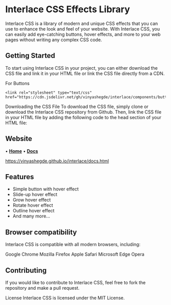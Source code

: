 # Interlace CSS Effects Library

Interlace CSS is a library of modern and unique CSS effects that you can use to enhance the look and feel of your website. With Interlace CSS, you can easily add eye-catching buttons, hover effects, and more to your web pages without writing any complex CSS code.

## Getting Started
To start using Interlace CSS in your project, you can either download the CSS file and link it in your HTML file or link the CSS file directly from a CDN.

For Buttons
```
<link rel="stylesheet" type="text/css" href="https://cdn.jsdelivr.net/gh/vinyashegde/interlace/components/buttons/buttons.css">
```

Downloading the CSS File
To download the CSS file, simply clone or download the Interlace CSS repository from Github. Then, link the CSS file in your HTML file by adding the following code to the head section of your HTML file:

## Website

• [**Home**](https://vinyashegde.github.io/interlace/index.html)
• [**Docs**](https://vinyashegde.github.io/interlace/docs.html)

https://vinyashegde.github.io/interlace/docs.html

## Features
- Simple button with hover effect
- Slide-up hover effect
- Grow hover effect
- Rotate hover effect
- Outline hover effect
- And many more...

## Browser compatibility
Interlace CSS is compatible with all modern browsers, including:

Google Chrome
Mozilla Firefox
Apple Safari
Microsoft Edge
Opera

## Contributing
If you would like to contribute to Interlace CSS, feel free to fork the repository and make a pull request.

License
Interlace CSS is licensed under the MIT License.

